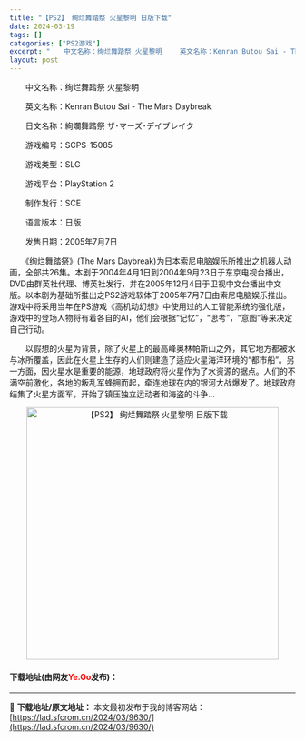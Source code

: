 ```yaml
---
title: "【PS2】 绚烂舞踏祭 火星黎明 日版下载"
date: 2024-03-19
tags: []
categories: ["PS2游戏"]
excerpt: "　　中文名称：绚烂舞踏祭 火星黎明 　　英文名称：Kenran Butou Sai - The Mars Daybreak 　　日文名称：絢爛舞踏祭 ザ･マーズ･デイブレイク 　　游戏编号：SCPS-15085 　　游戏类型：SLG 　　游戏平台：PlayStation 2 　　制作发行：SCE 　&hellip;"
layout: post
---
```


 <p>　　中文名称：绚烂舞踏祭 火星黎明</p> <p>　　英文名称：Kenran Butou Sai - The Mars Daybreak</p> <p>　　日文名称：絢爛舞踏祭 ザ･マーズ･デイブレイク</p> <p>　　游戏编号：SCPS-15085</p> <p>　　游戏类型：SLG</p> <p>　　游戏平台：PlayStation 2</p> <p>　　制作发行：SCE</p> <p>　　语言版本：日版</p> <p>　　发售日期：2005年7月7日</p> <p>　　《绚烂舞踏祭》(The Mars Daybreak)为日本索尼电脑娱乐所推出之机器人动画，全部共26集。本剧于2004年4月1日到2004年9月23日于东京电视台播出，DVD由群英社代理、博英社发行，并在2005年12月4日于卫视中文台播出中文版。以本剧为基础所推出之PS2游戏软体于2005年7月7日由索尼电脑娱乐推出。游戏中将采用当年在PS游戏《高机动幻想》中使用过的人工智能系统的强化版，游戏中的登场人物将有着各自的AI，他们会根据&ldquo;记忆&rdquo;，&ldquo;思考&rdquo;，&ldquo;意图&rdquo;等来决定自己行动。</p> <p>　　以假想的火星为背景，除了火星上的最高峰奥林帕斯山之外，其它地方都被水与冰所覆盖，因此在火星上生存的人们则建造了适应火星海洋环境的&ldquo;都市船&rdquo;。另一方面，因火星水是重要的能源，地球政府将火星作为了水资源的据点。人们的不满空前激化，各地的叛乱军蜂拥而起，牵连地球在内的银河大战爆发了。地球政府结集了火星方面军，开始了镇压独立运动者和海盗的斗争...</p> <p align="center"><img align="" border="0" src="https://lad.sfcrom.cn/wp-content/uploads/2024/03/20240319_65f99898600bc.jpg" width="444" alt="【PS2】 绚烂舞踏祭 火星黎明 日版下载" /></p> <p><h4>下载地址(由网友<font color="red">Ye.Go</font>发布)：</h4></p> 

---
📖 **下载地址/原文地址：** 本文最初发布于我的博客网站：[https://lad.sfcrom.cn/2024/03/9630/](https://lad.sfcrom.cn/2024/03/9630/)

